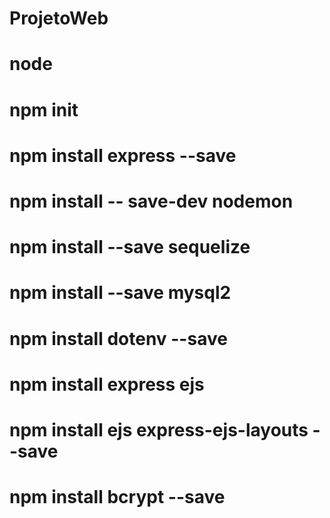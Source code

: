 # ProjetoWeb
# node
# npm init
# npm install express --save
# npm install -- save-dev nodemon
# npm install --save sequelize
# npm install --save mysql2
# npm install dotenv --save
# npm install express ejs
# npm install ejs express-ejs-layouts --save
# npm install bcrypt --save
